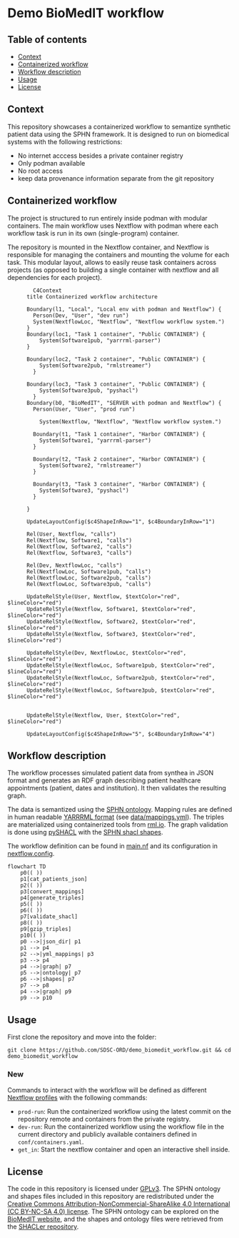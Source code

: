 # Demo BioMedIT workflow

## Table of contents

* [Context](#context)
* [Containerized workflow](#containerized-workflow)
* [Workflow description](#workflow-description)
* [Usage](#usage)
* [License](#license)

## Context

This repository showcases a containerized workflow to semantize synthetic patient data using the SPHN framework.
It is designed to run on biomedical systems with the following restrictions:

* No internet acccess besides a private container registry
* Only podman available
* No root access
* keep data provenance information separate from the git repository

## Containerized workflow

The project is structured to run entirely inside podman with modular containers.
The main workflow uses Nextflow with podman where each workflow task is run in its own (single-program) container.

The repository is mounted in the Nextflow container, and Nextflow is responsible for managing the containers and mounting the volume for each task. This modular layout, allows to easily reuse task containers across projects (as opposed to building a single container with nextflow and all dependencies for each project).


```mermaid
        C4Context
      title Containerized workflow architecture

      Boundary(l1, "Local", "Local env with podman and Nextflow") {
        Person(Dev, "User", "dev run")
        System(NextflowLoc, "Nextflow", "Nextflow workflow system.")
      }
      Boundary(loc1, "Task 1 container", "Public CONTAINER") {
          System(Software1pub, "yarrrml-parser")
      }

      Boundary(loc2, "Task 2 container", "Public CONTAINER") {
          System(Software2pub, "rmlstreamer")
        }

      Boundary(loc3, "Task 3 container", "Public CONTAINER") {
          System(Software3pub, "pyshacl")
        }
      Boundary(b0, "BioMedIT", "SERVER with podman and Nextflow") {
        Person(User, "User", "prod run")

          System(Nextflow, "Nextflow", "Nextflow workflow system.")

        Boundary(t1, "Task 1 container", "Harbor CONTAINER") {
          System(Software1, "yarrrml-parser")
        }

        Boundary(t2, "Task 2 container", "Harbor CONTAINER") {
          System(Software2, "rmlstreamer")
        }

        Boundary(t3, "Task 3 container", "Harbor CONTAINER") {
          System(Software3, "pyshacl")
        }

      }

      UpdateLayoutConfig($c4ShapeInRow="1", $c4BoundaryInRow="1")

      Rel(User, Nextflow, "calls")
      Rel(Nextflow, Software1, "calls")
      Rel(Nextflow, Software2, "calls")
      Rel(Nextflow, Software3, "calls")

      Rel(Dev, NextflowLoc, "calls")
      Rel(NextflowLoc, Software1pub, "calls")
      Rel(NextflowLoc, Software2pub, "calls")
      Rel(NextflowLoc, Software3pub, "calls")

      UpdateRelStyle(User, Nextflow, $textColor="red", $lineColor="red")
      UpdateRelStyle(Nextflow, Software1, $textColor="red", $lineColor="red")
      UpdateRelStyle(Nextflow, Software2, $textColor="red", $lineColor="red")
      UpdateRelStyle(Nextflow, Software3, $textColor="red", $lineColor="red")

      UpdateRelStyle(Dev, NextflowLoc, $textColor="red", $lineColor="red")
      UpdateRelStyle(NextflowLoc, Software1pub, $textColor="red", $lineColor="red")
      UpdateRelStyle(NextflowLoc, Software2pub, $textColor="red", $lineColor="red")
      UpdateRelStyle(NextflowLoc, Software3pub, $textColor="red", $lineColor="red")


      UpdateRelStyle(Nextflow, User, $textColor="red", $lineColor="red")

      UpdateLayoutConfig($c4ShapeInRow="5", $c4BoundaryInRow="4")

```

## Workflow description

The workflow processes simulated patient data from synthea in JSON format and generates an RDF graph describing patient healthcare appointments (patient, dates and institution). It then validates the resulting graph.

The data is semantized using the [SPHN ontology](https://www.biomedit.ch/rdf/sphn-ontology). Mapping rules are defined in human readable [YARRRML format](https://rml.io/yarrrml/) (see [data/mappings.yml](data/mappings.yml)). The triples are materialized using containerized tools from [rml.io](https://rml.io). The graph validation is done using [pySHACL](https://github.com/RDFLib/pySHACL) with the [SPHN shacl shapes](https://git.dcc.sib.swiss/sphn-semantic-framework/sphn-shacl-generator).

The workflow definition can be found in [main.nf](main.nf) and its configuration in [nextflow.config](nextflow.config).

```mermaid
flowchart TD
    p0(( ))
    p1[cat_patients_json]
    p2(( ))
    p3[convert_mappings]
    p4[generate_triples]
    p5(( ))
    p6(( ))
    p7[validate_shacl]
    p8(( ))
    p9[gzip_triples]
    p10(( ))
    p0 -->|json_dir| p1
    p1 --> p4
    p2 -->|yml_mappings| p3
    p3 --> p4
    p4 -->|graph| p7
    p5 -->|ontology| p7
    p6 -->|shapes| p7
    p7 --> p8
    p4 -->|graph| p9
    p9 --> p10
```

## Usage

First clone the repository and move into the folder:

`git clone https://github.com/SDSC-ORD/demo_biomedit_workflow.git && cd demo_biomedit_workflow`

### New

Commands to interact with the workflow will be defined as different [Nextflow profiles](https://www.nextflow.io/docs/latest/config.html#config-profiles) with the following commands:

* `prod-run`: Run the containerized workflow using the latest commit on the repository remote and containers from the private registry.
* `dev-run`: Run the containerized workflow using the workflow file in the current directory and publicly available containers defined in `conf/containers.yaml`.
* `get_in`: Start the nextflow container and open an interactive shell inside.


## License

The code in this repository is licensed under [GPLv3](LICENSE).
The SPHN ontology and shapes files included in this repository are redistributed under the [Creative Commons Attribution-NonCommercial-ShareAlike 4.0 International (CC BY-NC-SA 4.0) license](https://creativecommons.org/licenses/by-nc-sa/4.0/). The SPHN ontology can be explored on the [BioMedIT website](https://www.biomedit.ch/rdf/sphn-ontology/sphn), and the shapes and ontology files were retrieved from the [SHACLer repository](https://git.dcc.sib.swiss/sphn-semantic-framework/sphn-shacl-generator).
